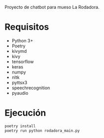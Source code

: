 Proyecto de chatbot para mueso La Rodadora.

# Requisitos
- Python 3+
- Poetry
- kivymd
- kivy
- tensorflow
- keras
- numpy
- nltk
- pyttsx3
- speechrecognition
- pyaudio

# Ejecución

```bash
poetry install
poetry run python rodadora_main.py
```
